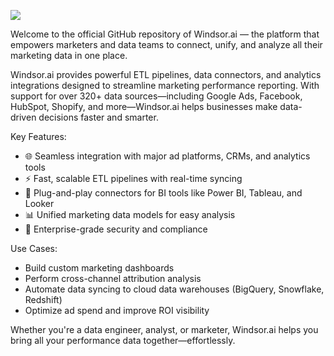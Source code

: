 ![](https://windsor.ai/wp-content/uploads/2019/12/rsz_windsorai-dark-blue-png-transparent.png)

Welcome to the official GitHub repository of Windsor.ai — the platform that empowers marketers and data teams to connect, unify, and analyze all their marketing data in one place.

Windsor.ai provides powerful ETL pipelines, data connectors, and analytics integrations designed to streamline marketing performance reporting. With support for over 320+ data sources—including Google Ads, Facebook, HubSpot, Shopify, and more—Windsor.ai helps businesses make data-driven decisions faster and smarter.

Key Features:
  - 🌐 Seamless integration with major ad platforms, CRMs, and analytics tools
  - ⚡ Fast, scalable ETL pipelines with real-time syncing
  - 🧩 Plug-and-play connectors for BI tools like Power BI, Tableau, and Looker
  - 📊 Unified marketing data models for easy analysis
  - 🔐 Enterprise-grade security and compliance

Use Cases:
  - Build custom marketing dashboards
  - Perform cross-channel attribution analysis
  - Automate data syncing to cloud data warehouses (BigQuery, Snowflake, Redshift)
  - Optimize ad spend and improve ROI visibility

Whether you're a data engineer, analyst, or marketer, Windsor.ai helps you bring all your performance data together—effortlessly.

